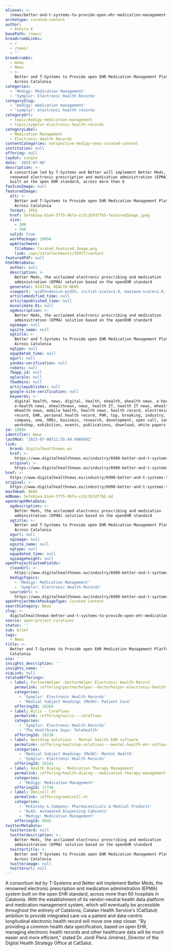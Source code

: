 ```yaml
---
aliases: >-
  /news/better-and-t-systems-to-provide-open-ehr-medication-management-platform-across-catalonia
archetype: curated-content
author:
  - Athira K
basePath: /news/
breadcrumbLinks:
  - /
  - /news/
  - ''
breadcrumbs:
  - Home
  - News
  - >-
    Better and T-Systems to Provide open EHR Medication Management Platform
    Across Catalonia
categories:
  - 'Medigy: Medication Management'
  - 'Symplur: Electronic Health Records'
categorySlug:
  - 'medigy: medication management'
  - 'symplur: electronic health records'
categoryUrl:
  - topic/medigy-medication-management
  - topic/symplur-electronic-health-records
categoryLabel:
  - Medication Management
  - Electronic Health Records
contentCategories: netspective-medigy-news-curated-content
institution: null
offering: null
layOut: single
date: '2023-07-08'
description: >-
  A consortium led by T-Systems and Better will implement Better Meds, the
  renowned electronic prescription and medication administration (EPMA) system
  built on the open EHR standard, across more than 6
favIconImage: null
featuredImage:
  alt: >-
    Better and T-Systems to Provide open EHR Medication Management Platform
    Across Catalonia
  format: JPEG
  href: 5efe61ea-b1e4-5ff5-96fa-cc5c3bfdf7b5-featuredImage.jpeg
  size:
    - 300
    - 590
  valid: true
  workPackage: 19094
  wpAttachment:
    fileName: Curated_Featured_Image.png
    link: /api/v3/attachments/35977/content
featuredPdf: null
htmlMetaData:
  author: null
  description: >-
    Better Meds, the acclaimed electronic prescribing and medication
    administration (EPMA) solution based on the openEHR standard
  generator: DIGITAL HEALTH NEWS
  viewport: 'width=device-width, initial-scale=1.0, maximum-scale=1.0, user-scalable=no'
  articlemodified_time: null
  articlepublished_time: null
  msvalidate.01: null
  ogdescription: >-
    Better Meds, the acclaimed electronic prescribing and medication
    administration (EPMA) solution based on the openEHR standard
  ogimage: null
  ogsite_name: null
  ogtitle: >-
    Better and T-Systems to Provide open EHR Medication Management Platform
    Across Catalonia
  ogtype: null
  ogupdated_time: null
  ogurl: null
  yandex-verification: null
  robots: null
  fbapp_id: null
  oglocale: null
  fbadmins: null
  articlepublisher: null
  google-site-verification: null
  keywords: >-
    digital health, news, digital, health, ehealth, ehealth news, e-health,
    e-health news, ehealthnews, news, health IT, health IT news, mhealth,
    mhealth news, mobile health, health news, health record, electronic health
    record, EHR, personal health record, PHR, top, breaking, industry, opinion,
    company, sme, SMEs, business, research, development, open call, conference,
    workshop, exhibition, events, publications, download, white papers
id: 19094
identifier: News
lastMod: '2023-07-08T11:55:48.496689Z'
link:
  brand: digitalhealthnews.eu
  href: >-
    https://www.digitalhealthnews.eu/industry/6990-better-and-t-systems-to-provide-openehr-medication-management-platform-across-catalonia
  original: >-
    https://www.digitalhealthnews.eu/industry/6990-better-and-t-systems-to-provide-openehr-medication-management-platform-across-catalonia
href: >-
  https://www.digitalhealthnews.eu/industry/6990-better-and-t-systems-to-provide-openehr-medication-management-platform-across-catalonia
original: >-
  https://www.digitalhealthnews.eu/industry/6990-better-and-t-systems-to-provide-openehr-medication-management-platform-across-catalonia
mastHead: NEWS
mdName: 5efe61ea-b1e4-5ff5-96fa-cc5c3bfdf7b5.md
openGraphMetaData:
  ogdescription: >-
    Better Meds, the acclaimed electronic prescribing and medication
    administration (EPMA) solution based on the openEHR standard
  ogtitle: >-
    Better and T-Systems to Provide open EHR Medication Management Platform
    Across Catalonia
  ogurl: null
  ogimage: null
  ogsite_name: null
  ogtype: null
  ogupdated_time: null
  ogimageheight: null
openProjectCustomFields:
  cleanUrl: >-
    https://www.digitalhealthnews.eu/industry/6990-better-and-t-systems-to-provide-openehr-medication-management-platform-across-catalonia
  medigyTopics:
    - 'Medigy: Medication Management'
    - 'Symplur: Electronic Health Records'
  sourceUrl: >-
    https://www.digitalhealthnews.eu/industry/6990-better-and-t-systems-to-provide-openehr-medication-management-platform-across-catalonia
openProjectWorkPackageType: Curated Content
searchCategory: News
slug: >-
  digitalhealthnews-better-and-t-systems-to-provide-open-ehr-medication-management-platform-across-catalonia
source: open-project-curations
status: ''
sub: brief
tags:
  - News
title: >-
  Better and T-Systems to Provide open EHR Medication Management Platform Across
  Catalonia
via: ' '
insights_description: ''
insights_name: ''
viaLink: null
relatedOfferings:
  - label: PartnerHelper -DoctorHelper Electronic Health Record
    permalink: /offering/partnerhelper--doctorhelper-electronic-health-record
    categories:
      - 'Symplur: Electronic Health Records'
      - 'Medical Subject Headings (MeSH): Patient Care'
    offeringId: 18264
  - label: WiCis - CareFlows
    permalink: /offering/wicis---careflows
    categories:
      - 'Symplur: Electronic Health Records'
      - 'The Healthcare Guys: Telehealth'
    offeringId: 18216
  - label: NextStep Solutions - Mental health EHR software
    permalink: /offering/nextstep-solutions---mental-health-ehr-software
    categories:
      - 'Medical Subject Headings (MeSH): Mental Health'
      - 'Symplur: Electronic Health Records'
    offeringId: 18162
  - label: Health Dialog - Medication Therapy Management
    permalink: /offering/health-dialog---medication-therapy-management
    categories:
      - 'Medigy: Medication Management'
    offeringId: 17748
  - label: Omnicell XT
    permalink: /offering/omnicell-xt
    categories:
      - 'McKinsey & Company: Pharmaceuticals & Medical Products'
      - 'KLAS: Automated Dispensing Cabinets'
      - 'Medigy: Medication Management'
    offeringId: 9845
twitterMetaData:
  twittercard: null
  twitterdescription: >-
    Better Meds, the acclaimed electronic prescribing and medication
    administration (EPMA) solution based on the openEHR standard
  twittertitle: >-
    Better and T-Systems to Provide open EHR Medication Management Platform
    Across Catalonia
  twitterimage: null
  twitterurl: null
---
```

<p>A consortium led by T-Systems and Better will implement Better Meds, the renowned electronic prescription and medication administration (EPMA) system built on the open EHR standard, across more than 60 hospitals in Catalonia. With the establishment of its vendor-neutral health data platform and medication management system, which will eventually be accessible throughout the entirety of Catalonia, Catalan Health Service's (CatSalut) ambition to provide integrated care via a patient and data-centric longitudinal electronic health record will move one step closer. "By providing a common health data specification, based on open EHR, managing electronic health records and other healthcare data will be much easier and more efficient," stated Dr. Jordi Piera Jiménez, Director of the Digital Health Strategy Office at CatSalut.</p>